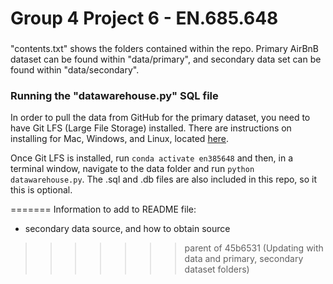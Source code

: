 # Group 4 Project 6 - EN.685.648

### 

"contents.txt" shows the folders contained within the repo. Primary AirBnB dataset can be found
within "data/primary", and secondary data set can be found within "data/secondary".

### Running the "datawarehouse.py" SQL file
In order to pull the data from GitHub for the primary dataset, you need to have Git LFS 
(Large File Storage) installed. There are instructions on installing for Mac,
Windows, and Linux, located 
[here](https://docs.github.com/en/repositories/working-with-files/managing-large-files/configuring-git-large-file-storage).

Once Git LFS is installed, run `conda activate en385648` and then, in a terminal window, navigate to the data folder
and run `python datawarehouse.py`. The .sql and .db files are also included in this repo, so it this is optional.

=======
Information to add to README file:
- secondary data source, and how to obtain source
>>>>>>> parent of 45b6531 (Updating with data and primary, secondary dataset folders)
